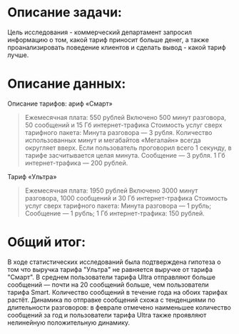 # Описание задачи: 
Цель исследования - коммерческий департамент запросил информацию о том, какой тариф приносит больше денег,
а также проанализировать поведение клиентов и сделать вывод - какой тариф лучше.

# Описание данных: 
Описание тарифов:
ариф «Смарт»
>Ежемесячная плата: 550 рублей
>Включено 500 минут разговора, 50 сообщений и 15 Гб интернет-трафика
>Стоимость услуг сверх тарифного пакета:
Минута разговора — 3 рубля. Количество использованных минут и мегабайтов «Мегалайн» всегда округляет вверх. Если пользователь проговорил всего 1 секунду, в тарифе засчитывается целая минута.
>Сообщение — 3 рубля.
>1 Гб интернет-трафика — 200 рублей.

Тариф «Ультра»
>Ежемесячная плата: 1950 рублей
>Включено 3000 минут разговора, 1000 сообщений и 30 Гб интернет-трафика
>Стоимость услуг сверх тарифного пакета:
>Минута разговора — 1 рубль;
>Сообщение — 1 рубль;
>1 Гб интернет-трафика: 150 рублей.

# Общий итог: 
В ходе статистических исследований была  подтверждена гипотеза о том что выручка тарифа "Ультра" не равняется выручке от тарифа "Смарт". В среднем пользователи тарифа Ultra отправляют больше сообщений — почти на 20 сообщений больше, чем пользователи тарифа Smart. Количество сообщений в течение года на обоих тарифах растёт. Динамика по отправке сообщений схожа с тенденциями по длительности разговоров: в феврале отмечено наименьшее количество сообщений за год и пользователи тарифа Ultra также проявляют нелинейную положительную динамику.
